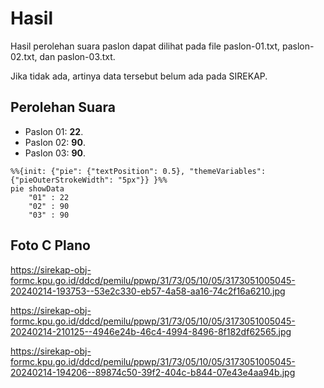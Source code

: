 # Hasil

Hasil perolehan suara paslon dapat dilihat pada file paslon-01.txt, paslon-02.txt, dan paslon-03.txt.

Jika tidak ada, artinya data tersebut belum ada pada SIREKAP.

## Perolehan Suara

 * Paslon 01: **22**.
 * Paslon 02: **90**.
 * Paslon 03: **90**.

```mermaid
%%{init: {"pie": {"textPosition": 0.5}, "themeVariables": {"pieOuterStrokeWidth": "5px"}} }%%
pie showData
    "01" : 22
    "02" : 90
    "03" : 90
```
## Foto C Plano

https://sirekap-obj-formc.kpu.go.id/ddcd/pemilu/ppwp/31/73/05/10/05/3173051005045-20240214-193753--53e2c330-eb57-4a58-aa16-74c2f16a6210.jpg

https://sirekap-obj-formc.kpu.go.id/ddcd/pemilu/ppwp/31/73/05/10/05/3173051005045-20240214-210125--4946e24b-46c4-4994-8496-8f182df62565.jpg

https://sirekap-obj-formc.kpu.go.id/ddcd/pemilu/ppwp/31/73/05/10/05/3173051005045-20240214-194206--89874c50-39f2-404c-b844-07e43e4aa94b.jpg
